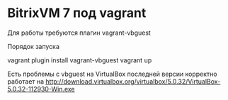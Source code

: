 # BitrixVM 7 под vagrant

Для работы требуются плагин vagrant-vbguest

Порядок запуска

vagrant plugin install vagrant-vbguest
vagrant up

Есть проблемы с vbguest на VirtualBox последней версии
корректно работает на http://download.virtualbox.org/virtualbox/5.0.32/VirtualBox-5.0.32-112930-Win.exe
